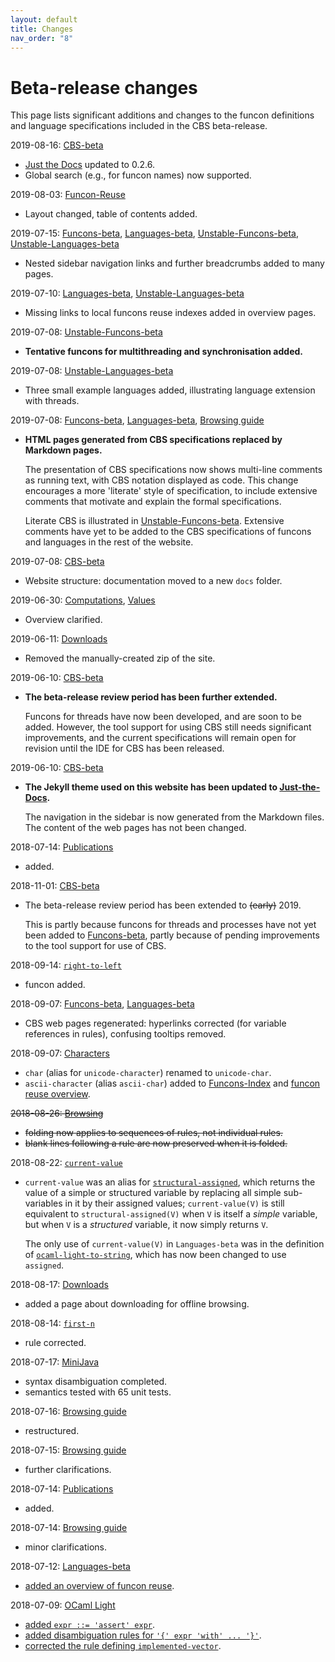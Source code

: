 ```yaml
---
layout: default
title: Changes
nav_order: "8"
---
```


Beta-release changes
====================

This page lists significant additions and changes to the funcon definitions and
language specifications included in the CBS beta-release.

2019-08-16: [CBS-beta](/CBS-beta/)
* [Just the Docs](https://pmarsceill.github.io/just-the-docs/) updated to 0.2.6.
* Global search (e.g., for funcon names) now supported.

2019-08-03: [Funcon-Reuse](Languages-beta/Reuse)
* Layout changed, table of contents added.

2019-07-15: [Funcons-beta](Funcons-beta), [Languages-beta](Languages-beta),
[Unstable-Funcons-beta](Unstable-Funcons-beta),
[Unstable-Languages-beta](Unstable-Languages-beta)
* Nested sidebar navigation links and further breadcrumbs added to many pages.

2019-07-10: [Languages-beta](Languages-beta), [Unstable-Languages-beta](Unstable-Languages-beta)
* Missing links to local funcons reuse indexes added in overview pages.

2019-07-08: [Unstable-Funcons-beta](Unstable-Funcons-beta)
* __Tentative funcons for multithreading and synchronisation added.__

2019-07-08: [Unstable-Languages-beta](Unstable-Languages-beta)
* Three small example languages added, illustrating language extension with threads.

2019-07-08: [Funcons-beta](Funcons-beta), [Languages-beta](Languages-beta),
[Browsing guide](Browsing)
* __HTML pages generated from CBS specifications replaced by Markdown pages.__

  The presentation of CBS specifications now shows multi-line comments as
  running text, with CBS notation displayed as code. This change encourages
  a more 'literate' style of specification, to include extensive comments that
  motivate and explain the formal specifications.

  Literate CBS is illustrated in [Unstable-Funcons-beta](Unstable-Funcons-beta).
  Extensive comments have yet to be added to the CBS specifications of funcons
  and languages in the rest of the website.

2019-07-08: [CBS-beta](/CBS-beta/)
* Website structure: documentation moved to a new `docs` folder.

2019-06-30: [Computations](/CBS-beta/Funcons-beta/Computations),
[Values](/CBS-beta/Funcons-beta/Values)
* Overview clarified.

2019-06-11: [Downloads](Downloads)
* Removed the manually-created zip of the site.

2019-06-10: [CBS-beta](/CBS-beta/)
* __The beta-release review period has been further extended.__

  Funcons for threads have now been developed, and are soon to be added.
  However, the tool support for using CBS still needs significant improvements,
  and the current specifications will remain open for revision until the IDE for
  CBS has been released.

2019-06-10: [CBS-beta](/CBS-beta/)
* __The Jekyll theme used on this website has been updated to
  [Just-the-Docs](https://pmarsceill.github.io/just-the-docs/).__

  The navigation in the sidebar is now generated from the Markdown files.
  The content of the web pages has not been changed.

2018-07-14: [Publications](Publications)
* added.

2018-11-01: [CBS-beta](/CBS-beta/)
* The beta-release review period has been extended to ~~(early)~~ 2019.

  This is partly because funcons for threads and processes have not yet been
  added to [Funcons-beta](Funcons-beta), partly because of pending
  improvements to the tool support for use of CBS.

2018-09-14: [`right-to-left`](/CBS-beta/Funcons-beta/Computations/Normal/Flowing/#Name_right-to-left)
* funcon added.

2018-09-07: [Funcons-beta](Funcons-beta), [Languages-beta](Languages-beta)
* CBS web pages regenerated:
  hyperlinks corrected (for variable references in rules), confusing tooltips removed.

2018-09-07: [Characters](/CBS-beta/Funcons-beta/Values/Primitive/Characters/)
* `char` (alias for `unicode-character`) renamed to `unicode-char`.
* `ascii-character` (alias `ascii-char`) added to
  [Funcons-Index](/CBS-beta/Funcons-beta/Funcons-Index/) and
  [funcon reuse overview](Languages-beta/Reuse).

~~2018-08-26: [Browsing](Browsing)~~
* ~~folding now applies to sequences of rules, not individual rules.~~
* ~~blank lines following a rule are now preserved when it is folded.~~

2018-08-22: [`current-value`](/CBS-beta/Funcons-beta/Computations/Normal/Storing/#Name_current-value)
* `current-value` was an alias for
  [`structural-assigned`](/CBS-beta/Funcons-beta/Computations/Normal/Storing/#Name_structural-assigned),
  which returns the value of a simple or structured variable by replacing all
  simple sub-variables in it by their assigned values; `current-value(V)` is
  still equivalent to `structural-assigned(V)` when `V` is itself a _simple_
  variable, but when `V` is a _structured_ variable, it now simply returns `V`.

  The only use of `current-value(V)` in `Languages-beta` was in the definition of
  [`ocaml-light-to-string`](/CBS-beta/Languages-beta/OCaml-Light/OC-L-cbs/OC-L/OC-L-12-Core-Library/#Name_ocaml-light-to-string),
  which has now been changed to use `assigned`.

2018-08-17: [Downloads](Downloads)
* added a page about downloading for offline browsing.

2018-08-14: [`first-n`](/CBS-beta/Funcons-beta/Values/Composite/Sequences/#Name_first-n)
* rule corrected.

2018-07-17: [MiniJava](/CBS-beta/Languages-beta/MiniJava)
* syntax disambiguation completed.
* semantics tested with 65 unit tests.

2018-07-16: [Browsing guide](Browsing)
* restructured.

2018-07-15: [Browsing guide](Browsing)
* further clarifications.

2018-07-14: [Publications](Publications)
* added.

2018-07-14: [Browsing guide](Browsing)
* minor clarifications.

2018-07-12: [Languages-beta](Languages-beta)
* [added an overview of funcon reuse](Languages-beta/Reuse).

2018-07-09: [OCaml Light](/CBS-beta/Languages-beta/OCaml-Light)
* [added `expr ::= 'assert' expr`](/CBS-beta/Languages-beta/OCaml-Light/OC-L-cbs/OC-L/OC-L-07-Expressions/).
* [added disambiguation rules for `'{' expr 'with' ... '}'`](/CBS-beta/Languages-beta/OCaml-Light/OC-L-cbs/OC-L/OC-L-A-Disambiguation/).
* [corrected the rule defining `implemented-vector`](/CBS-beta/Languages-beta/OCaml-Light/OC-L-cbs/OC-L/OC-L-02-Values/).

